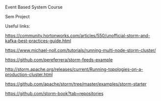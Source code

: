 Event Based System Course

Sem Project


Useful links:

https://community.hortonworks.com/articles/550/unofficial-storm-and-kafka-best-practices-guide.html

https://www.michael-noll.com/tutorials/running-multi-node-storm-cluster/

https://github.com/pereferrera/storm-feeds-example

http://storm.apache.org/releases/current/Running-topologies-on-a-production-cluster.html

https://github.com/apache/storm/tree/master/examples/storm-starter

https://github.com/storm-book?tab=repositories